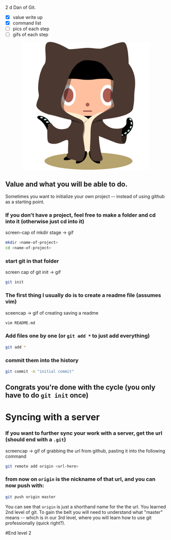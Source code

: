 2
d Dan of Git.

* [x] value write up 
* [x] command list
* [ ] pics of each step
* [ ] gifs of each step

<p align="center">
  <img src="../Img/octobiwan.jpg" width="400px"/>
</p>

## Value and what you will be able to do.

Sometimes you want to initialize your own project -- instead of using github as a starting point.

### If you don't have a project, feel free to make a folder and cd into it (otherwise just cd into it)

screen-cap of mkdir stage -> gif
```sh
mkdir <name-of-project>
cd <name-of-project>
```

### start git in that folder

screen cap of git init -> gif

```sh
git init
```


### The first thing I usually do is to create a readme file (assumes vim)

sceencap -> gif of creating saving a readme

```sh
vim README.md
```


### Add files one by one (or `git add *` to just add everything)

```sh
git add *
```

### commit them into the history

```sh
git commit -m "initial commit"
```

## Congrats you're done with the cycle (you only have to do `git init` once)

# Syncing with a server

### If you want to further sync your work with a server, get the url (should end with a `.git`)

screencap -> gif of grabbing the url from github, pasting it into the following command

```sh
git remote add origin <url-here>
```

### from now on `origin` is the nickname of that url, and you can now push with:


```sh
git push origin master
```

You can see that `origin` is just a shorthand name for the the url.  You learned 2nd level of git.
To gain the belt you will need to understand what "master" means -- which is in our 3rd level, where you will
learn how to use git professionally (quick right?).


#End level 2
